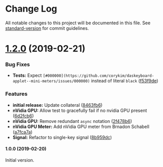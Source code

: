 # Change Log

All notable changes to this project will be documented in this file. See [standard-version](https://github.com/conventional-changelog/standard-version) for commit guidelines.

# [1.2.0](https://github.com/corykim/daskeyboard-applet--mini-meters/compare/v1.1.1...v1.2.0) (2019-02-21)


### Bug Fixes

* **Tests:** Expect `[#000000](https://github.com/corykim/daskeyboard-applet--mini-meters/issues/000000)` instead of literal `black` ([f53f9de](https://github.com/corykim/daskeyboard-applet--mini-meters/commit/f53f9de))


### Features

* **initial release:** Update collateral ([8463fb6](https://github.com/corykim/daskeyboard-applet--mini-meters/commit/8463fb6))
* **nVidia GPU:** Allow test to gracefully fail if no nvidia GPU present ([6d2fcb6](https://github.com/corykim/daskeyboard-applet--mini-meters/commit/6d2fcb6))
* **nVidia GPU:** Remove redundant `async` notation ([2f478b6](https://github.com/corykim/daskeyboard-applet--mini-meters/commit/2f478b6))
* **nVidia GPU Meter:** Add nVidia GPU meter from Brnadon Schabell ([a7fca7a](https://github.com/corykim/daskeyboard-applet--mini-meters/commit/a7fca7a))
* **Signal:** Refactor to single-key signal ([8b959dc](https://github.com/corykim/daskeyboard-applet--mini-meters/commit/8b959dc))



#### 1.0.0 (2019-02-20)
Initial version.
